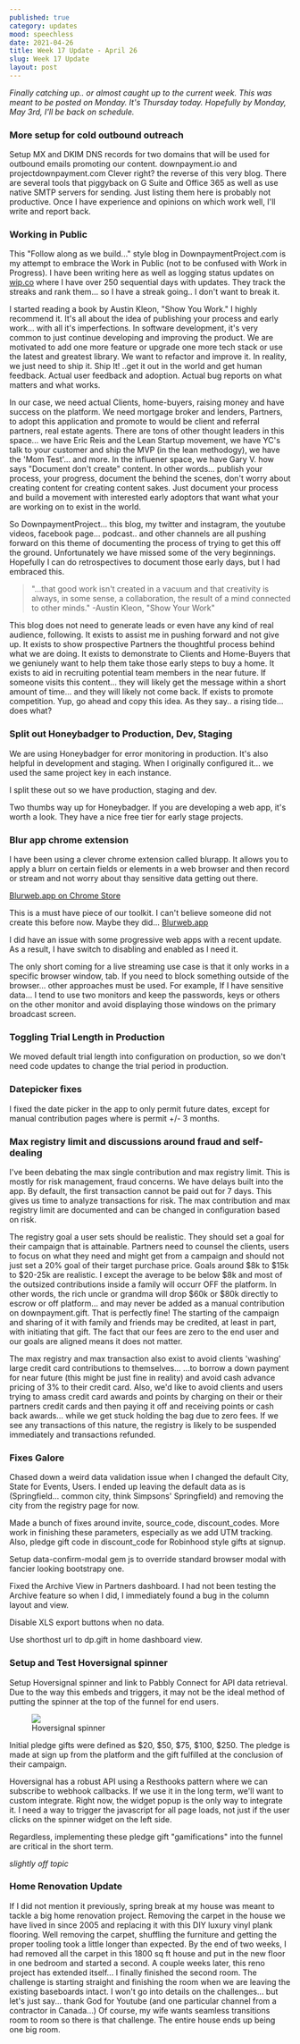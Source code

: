 ```yaml
---
published: true
category: updates
mood: speechless
date: 2021-04-26
title: Week 17 Update - April 26
slug: Week 17 Update
layout: post
---
```


_Finally catching up.. or almost caught up to the current week.  This was meant to be posted on Monday.  It's Thursday today.  Hopefully by Monday, May 3rd, I'll be back on schedule._


### More setup for cold outbound outreach

Setup MX and DKIM DNS records for two domains that will be used for outbound emails promoting our content.
downpayment.io and projectdownpayment.com   Clever right?   the reverse of this very blog.
There are several tools that piggyback on G Suite and Office 365 as well as use native SMTP servers for sending.  Just listing them here is probably not productive.  Once I have experience and opinions on which work well, I'll write and report back.

### Working in Public

This "Follow along as we build..." style blog in DownpaymentProject.com is my attempt to embrace the Work in Public (not to be confused with Work in Progress).   I have been writing here as well as logging status 
updates on [wip.co](https://wip.co/) where I have over 250 sequential days with updates.   They track the streaks and rank them... so I have a streak going.. I don't want to break it.  

I started reading a book by Austin Kleon, "Show You Work."   I highly recommend it.  It's all about the idea of publishing your process and early work... with all it's imperfections.  In software development, 
it's very common to just continue developing and improving the product. We are motivated to add one more
feature or upgrade one more tech stack or use the latest and greatest library.  We want to refactor and 
improve it.  In reality, we just need to ship it.  Ship It!  ..get it out in the world and get human 
feedback.  Actual user feedback and adoption.  Actual bug reports on what matters and what works.

<!--more-->

In our case, we need actual Clients, home-buyers, raising money and have success on the platform.  We 
need mortgage broker and lenders, Partners, to adopt this application and promote to would be client and referral partners, real estate agents.  There are tons of other thought leaders in this space... we have
Eric Reis and the Lean Startup movement, we have YC's talk to your customer and ship the MVP (in the lean 
methodogy), we have the 'Mom Test'... and more.  In the influener space, we have Gary V. how says "Document don't create" content.  In other words... publish your process, your progress, document the behind the 
scenes, don't worry about creating content for creating content sakes.   Just document your process and 
build a movement with interested early adoptors that want what your are working on to exist in the world. 

So DownpaymentProject... this blog, my twitter and instagram, the youtube videos, facebook page... podcast.. and other channels are all pushing forward on this theme of documenting the process of trying to get this off the ground.  Unfortunately we have missed some of the very beginnings.  Hopefully I can do retrospectives to document those early days, but I had embraced this.

> "...that good work isn't created in a vacuum and that creativity is always, in some sense, a collaboration, the result of a mind connected to other minds."  -Austin Kleon, "Show Your Work"

This blog does not need to generate leads or even have any kind of real audience, following.  It exists to assist me in pushing forward and not give up.  It exists to show prospective Partners the thoughtful process behind what we are doing.  It exists to demonstrate to Clients and Home-Buyers that we geniunely want to help them take those early steps to buy a home.  It exists to aid in recruiting potential team members in the near future.  If someone visits this content... they will likely get the message within a short amount of time... and they will likely not come back.  If exists to promote competition.  Yup, go ahead and copy this idea.  As they say.. a rising tide... does what?

### Split out Honeybadger to Production, Dev, Staging

We are using Honeybadger for error monitoring in production.  It's also helpful in development and staging.  When I originally configured it... we used the same project key in each instance. 

I split these out so we have production, staging and dev.   

Two thumbs way up for Honeybadger.  If you are developing a web app, it's worth a look. They have a nice free tier for early stage projects. 

### Blur app chrome extension

I have been using a clever chrome extension called blurapp.   It allows you to apply a blurr on certain fields or elements in a web browser and then record or stream and not worry about thay sensitive data getting out there.  

[Blurweb.app on Chrome Store](https://chrome.google.com/webstore/detail/blurwebapp/oeingmcibfkfneecplcppjhcekgedmco)


This is a must have piece of our toolkit.  I can't believe someone did not create this before now.  Maybe they did...  [Blurweb.app](https://blurweb.app)

I did have an issue with some progressive web apps with a recent update.  As a result, I have switch to disabling and enabled as I need it.  

The only short coming for a live streaming use case is that it only works in a specific browser window, tab. If you need to block something outside of the browser... other approaches must be used.   For example, If I have sensitive data... I tend to use two monitors and keep the passwords, keys or others on the other monitor and avoid displaying those windows on the primary broadcast screen.

### Toggling Trial Length in Production

We moved default trial length into configuration on production, so we don't need code updates to change the trial period in production. 

### Datepicker fixes

I fixed the date picker in the app to only permit future dates, except for manual contribution pages where is permit +/- 3 months.

### Max registry limit and discussions around fraud and self-dealing

I've been debating the max single contribution and max registry limit.  This is mostly for risk management, fraud concerns.  We have delays built into the app.  By default, the first transaction cannot be paid out for 7 days.  This gives us time to analyze transactions for risk.   The max contribution and max registry limit are documented and can be changed in configuration based on risk.  

The registry goal a user sets should be realistic.  They should set a goal for their campaign that is attainable.  Partners need to counsel the clients, users to focus on what they need and might get from a campaign and should not just set a 20% goal of their target purchase price.    Goals around $8k to $15k to $20-25k are realistic.  I except the average to be below $8k and most of the outsized contributions inside a family will occurr OFF the platform.  In other words, the rich uncle or grandma will drop $60k or $80k directly to escrow or off platform... and may never be added as a manual contribution on downpayment.gift.  That is perfectly fine!  The starting of the campaign and sharing of it with family and friends may be credited, at least in part, with initiating that gift.  The fact that our fees are zero to the end user and our goals are aligned means it does not matter.  

The max registry and max transaction also exist to avoid clients 'washing' large credit card contributions to themselves...  ...to borrow a down payment for near future (this might be just fine in reality) and avoid cash advance pricing of 3% to their credit card.  Also, we'd like to avoid clients and users trying to amass credit card awards and points by charging on their or their partners credit cards and then paying it off and receiving points or cash back awards... while we get stuck holding the bag due to zero fees.  If we see any transactions of this nature, the registry is likely to be suspended immediately and transactions refunded.  

### Fixes Galore

Chased down a weird data validation issue when I changed the default City, State for Events, Users.  I ended up leaving the default data as is (Springfield... common city, think Simpsons' Springfield) 
and removing the city from the registry page for now.

Made a bunch of fixes around invite, source_code, discount_codes.  More work in finishing these parameters, especially as we add UTM tracking.  Also, pledge gift code in discount_code for Robinhood style gifts at signup.

Setup data-confirm-modal gem js to override standard browser modal with fancier looking bootstrapy one.

Fixed the Archive View in Partners dashboard.  I had not been testing the Archive feature so when I did, I immediately found a bug in the column layout and view.  

Disable XLS export buttons when no data.

Use shorthost url to dp.gift in home dashboard view.

### Setup and Test Hoversignal spinner 

Setup Hoversignal spinner and link to Pabbly Connect for API data retrieval.  Due to the way this embeds and triggers, it may not be the ideal method of putting the spinner at the top of the funnel for end users.

<figure class="aligncenter">
    <img width="" src="/assets/images/screenshots/spinner.gif" />
    <figcaption>Hoversignal spinner</figcaption>
</figure>


Initial pledge gifts were defined as $20, $50, $75, $100, $250.  The pledge is made at sign up from the platform and the gift fulfilled at the conclusion of their campaign.

Hoversignal has a robust API using a Resthooks pattern where we can subscribe to webhook callbacks.  If we use it in the long term, we'll want to custom integrate.   Right now, the widget popup is the only way to integrate it.  I need a way to trigger the javascript for all page loads, not just if the user clicks on the spinner widget on the left side.

Regardless, implementing these pledge gift "gamifications" into the funnel are critical in the short term.


_slightly off topic_

### Home Renovation Update

If I did not mention it previously, spring break at my house was meant to tackle a big home renovation project.   Removing the carpet in the house we have lived in since 2005 and replacing it with this DIY 
luxury vinyl plank flooring.  Well removing the carpet, shuffling the furniture and getting the proper
tooling took a little longer than expected.  By the end of two weeks, I had removed all the carpet in 
this 1800 sq ft house and put in the new floor in one bedroom and started a second.  A couple weeks 
later, this reno project has extended itself... I finally finished the second room.  The challenge is 
starting straight and finishing the room when we are leaving the existing baseboards intact.   I won't 
go into details on the challenges... but let's just say... thank God for Youtube (and one particular 
channel from a contractor in Canada...)   Of course, my wife wants seamless transitions room to room so 
there is that challenge.  The entire house ends up being one big room.




    